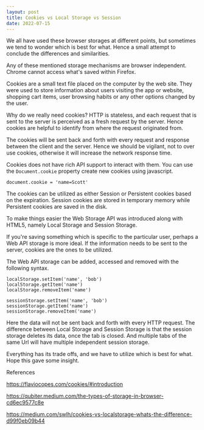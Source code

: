 ```yaml
---
layout: post
title: Cookies vs Local Storage vs Session 
date: 2022-07-15
---
```


We all have used these browser storages at different points, but sometimes we tend to wonder which is best for what. Hence a small attempt to conclude the differences and similarities.

<script src="https://gist.github.com/Huzaim/8ee6d00eb8582c93721e07958c00d2ed.js"></script>

Any of these mentioned storage mechanisms are browser independent. Chrome cannot access what's saved within Firefox.

Cookies are a small text file placed on the computer by the web site. They were used to store information about users visiting the app or website, shopping cart items, user browsing habits or any other options changed by the user.

Why do we really need cookies? HTTP is stateless, and each request that is sent to the server is perceived as a fresh request by the server. Hence cookies are helpful to identify from where the request originated from.

The cookies will be sent back and forth with every request and response between the client and the server. Hence we should be vigilant, not to over use cookies, otherwise it will increase the network response time.

Cookies does not have rich API support to interact with them. You can use the `Document.cookie` property create new cookies using javascript.

`document.cookie = 'name=Scott'`

The cookies can be utilized as either Session or Persistent cookies based on the expiration.
Session cookies are stored in temporary memory while Persistent cookies are saved in the disk.

To make things easier the Web Storage API was introduced along with HTML5, namely Local Storage and Session Storage.

If you're saving something which is specific to the particular user, perhaps a Web API storage is more ideal. If the information needs to be sent to the server, cookies are the ones to be utilized.

The Web API storage can be added, accessed and removed with the following syntax.

```
localStorage.setItem('name', 'bob')
localStorage.getItem('name')
localStorage.removeItem('name')

sessionStorage.setItem('name', 'bob')
sessionStorage.getItem('name')
sessionStorage.removeItem('name')
```

Here the data will not be sent back and forth with every HTTP request. The difference between Local Storage and Session Storage is that the session storage deletes its data, once the tab is closed. And multiple tabs of the same Url will have multiple independent session storage.

Everything has its trade offs, and we have to utilize which is best for what. Hope this gave some insight.

References

https://flaviocopes.com/cookies/#introduction

https://qubiter.medium.com/the-types-of-storage-in-browser-cd6ec9577c8e

https://medium.com/swlh/cookies-vs-localstorage-whats-the-difference-d99f0eb09b44
